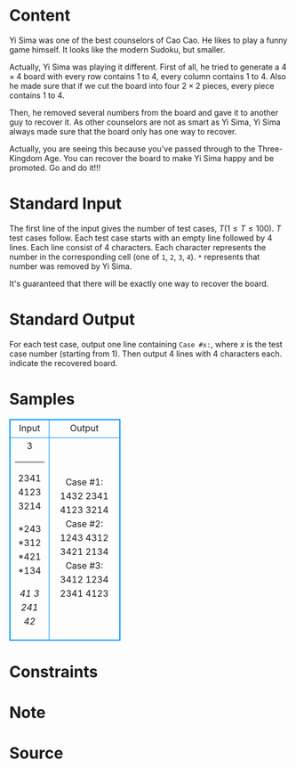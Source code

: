 
# Content

Yi Sima was one of the best counselors of Cao Cao. He likes to play a funny game himself. It looks like the modern Sudoku, but smaller.

Actually, Yi Sima was playing it different. First of all, he tried to generate a $4\times 4$ board with every row contains $1$ to $4$, every column contains $1$ to $4$.
Also he made sure that if we cut the board into four $2\times 2$ pieces, every piece contains $1$ to $4$.

Then, he removed several numbers from the board and gave it to another guy to recover it. As other counselors are not as smart as Yi Sima, Yi Sima always made sure that the
board only has one way to recover.

Actually, you are seeing this because you've passed through to the Three-Kingdom Age. You can recover the board to make Yi Sima happy and be promoted. Go and do it!!!

# Standard Input

The first line of the input gives the number of test cases, $T$($1\leq T\leq 100$). $T$ test cases follow. Each test case starts with an empty line followed by $4$ lines.
Each line consist of $4$ characters. Each character represents the number in the corresponding cell (one of `1`, `2`, `3`, `4`). `*` represents that number was removed by Yi Sima.

It's guaranteed that there will be exactly one way to recover the board.

# Standard Output

For each test case, output one line containing `Case #x:`, where $x$ is the test case number (starting from $1$).
Then output $4$ lines with $4$ characters each. indicate the recovered board.

# Samples

<style>
        table,table tr th, table tr td { border:1px solid #0094ff; }
        table { width: 200px; min-height: 25px; line-height: 25px; text-align: center; border-collapse: collapse;}   
    </style>
<table>
	<tr>
		<td>Input</td>
		<td>Output</td>
	</tr>
<tr><td>3

****
2341
4123
3214

*243
*312
*421
*134

*41*
**3*
2*41
4*2*</td><td>Case #1:
1432
2341
4123
3214
Case #2:
1243
4312
3421
2134
Case #3:
3412
1234
2341
4123</td></tr></table>


# Constraints



# Note



# Source


